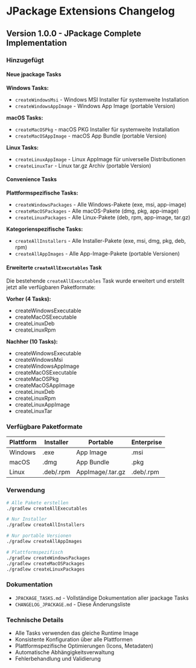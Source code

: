 # JPackage Extensions Changelog

## Version 1.0.0 - JPackage Complete Implementation

### Hinzugefügt

#### Neue jpackage Tasks

**Windows Tasks:**
- `createWindowsMsi` - Windows MSI Installer für systemweite Installation
- `createWindowsAppImage` - Windows App Image (portable Version)

**macOS Tasks:**
- `createMacOSPkg` - macOS PKG Installer für systemweite Installation
- `createMacOSAppImage` - macOS App Bundle (portable Version)

**Linux Tasks:**
- `createLinuxAppImage` - Linux AppImage für universelle Distributionen
- `createLinuxTar` - Linux tar.gz Archiv (portable Version)

#### Convenience Tasks

**Plattformspezifische Tasks:**
- `createWindowsPackages` - Alle Windows-Pakete (exe, msi, app-image)
- `createMacOSPackages` - Alle macOS-Pakete (dmg, pkg, app-image)
- `createLinuxPackages` - Alle Linux-Pakete (deb, rpm, app-image, tar.gz)

**Kategorienspezifische Tasks:**
- `createAllInstallers` - Alle Installer-Pakete (exe, msi, dmg, pkg, deb, rpm)
- `createAllAppImages` - Alle App-Image-Pakete (portable Versionen)

#### Erweiterte `createAllExecutables` Task

Die bestehende `createAllExecutables` Task wurde erweitert und erstellt jetzt alle verfügbaren Paketformate:

**Vorher (4 Tasks):**
- createWindowsExecutable
- createMacOSExecutable  
- createLinuxDeb
- createLinuxRpm

**Nachher (10 Tasks):**
- createWindowsExecutable
- createWindowsMsi
- createWindowsAppImage
- createMacOSExecutable
- createMacOSPkg
- createMacOSAppImage
- createLinuxDeb
- createLinuxRpm
- createLinuxAppImage
- createLinuxTar

### Verfügbare Paketformate

| Plattform | Installer | Portable | Enterprise |
|-----------|-----------|----------|------------|
| Windows | .exe | App Image | .msi |
| macOS | .dmg | App Bundle | .pkg |
| Linux | .deb/.rpm | AppImage/.tar.gz | .deb/.rpm |

### Verwendung

```bash
# Alle Pakete erstellen
./gradlew createAllExecutables

# Nur Installer
./gradlew createAllInstallers

# Nur portable Versionen
./gradlew createAllAppImages

# Plattformspezifisch
./gradlew createWindowsPackages
./gradlew createMacOSPackages
./gradlew createLinuxPackages
```

### Dokumentation

- `JPACKAGE_TASKS.md` - Vollständige Dokumentation aller jpackage Tasks
- `CHANGELOG_JPACKAGE.md` - Diese Änderungsliste

### Technische Details

- Alle Tasks verwenden das gleiche Runtime Image
- Konsistente Konfiguration über alle Plattformen
- Plattformspezifische Optimierungen (Icons, Metadaten)
- Automatische Abhängigkeitsverwaltung
- Fehlerbehandlung und Validierung
